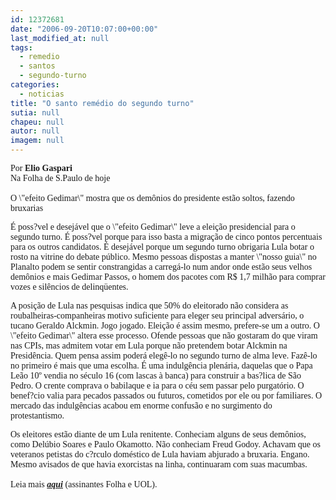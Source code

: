 ```yaml
---
id: 12372681
date: "2006-09-20T10:07:00+00:00"
last_modified_at: null
tags:
  - remedio
  - santos
  - segundo-turno
categories:
  - noticias
title: "O santo remédio do segundo turno"
sutia: null
chapeu: null
autor: null
imagem: null
---
```

<p><P><FONT face=Verdana>Por <STRONG>Elio Gaspari</STRONG><BR>Na Folha de S.Paulo de hoje<BR></FONT><FONT face=Verdana><BR>O \"efeito Gedimar\" mostra que os demônios do presidente estão soltos, fazendo bruxarias </FONT></P></p>
<p><P><FONT face=Verdana>É poss?vel e desejável que o \"efeito Gedimar\" leve a eleição presidencial para o segundo turno. É poss?vel porque para isso basta a migração de cinco pontos percentuais para os outros candidatos. É desejável porque um segundo turno obrigaria Lula botar o rosto na vitrine do debate público. Mesmo pessoas dispostas a manter \"nosso guia\" no Planalto podem se sentir constrangidas a carregá-lo num andor onde estão seus velhos demônios e mais Gedimar Passos, o homem dos pacotes com R$ 1,7 milhão para comprar vozes e silêncios de delinqüentes.</FONT></P></p>
<p><P><FONT face=Verdana>A posição de Lula nas pesquisas indica que 50% do eleitorado não considera as roubalheiras-companheiras motivo suficiente para eleger seu principal adversário, o tucano Geraldo Alckmin. Jogo jogado. Eleição é assim mesmo, prefere-se um a outro. O \"efeito Gedimar\" altera esse processo. Ofende pessoas que não gostaram do que viram nas CPIs, mas admitem votar em Lula porque não pretendem botar Alckmin na Presidência. Quem pensa assim poderá elegê-lo no segundo turno de alma leve. Fazê-lo no primeiro é mais que uma escolha. É uma indulgência plenária, daquelas que o Papa Leão 10º vendia no século 16 (com lascas à banca) para construir a bas?lica de São Pedro. O crente comprava o babilaque e ia para o céu sem passar pelo purgatório. O benef?cio valia para pecados passados ou futuros, cometidos por ele ou por familiares. O mercado das indulgências acabou em enorme confusão e no surgimento do protestantismo.</FONT></P></p>
<p><P><FONT face=Verdana>Os eleitores estão diante de um Lula renitente. Conheciam alguns de seus demônios, como Delúbio Soares e Paulo Okamotto. Não conheciam Freud Godoy. Achavam que os veteranos petistas do c?rculo doméstico de Lula haviam abjurado a bruxaria. Engano. Mesmo avisados de que havia exorcistas na linha, continuaram com suas macumbas.<BR><BR>Leia mais <STRONG><EM><A href=\"https://www1.folha.uol.com.br/fsp/brasil/fc2009200617.htm\" target=_blank>aqui</A></EM></STRONG> (assinantes Folha e UOL).</FONT></P> </p>
